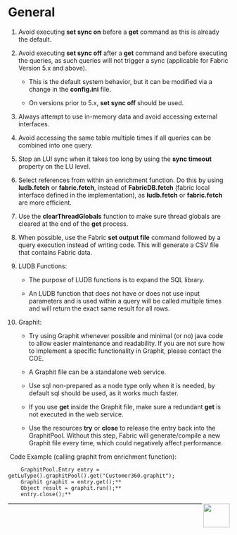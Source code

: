 
# General

1. Avoid executing **set sync on** before a **get** command as this is already the default.

2. Avoid executing **set sync off** after a **get** command and before executing the queries, as such queries will not trigger a sync (applicable for Fabric Version 5.x and above).
  
    * This is the default system behavior, but it can be modified via a change in the **config.ini** file.
    
    * On versions prior to 5.x, **set sync off** should be used.

3. Always attempt to use in-memory data and avoid accessing external interfaces.

4. Avoid accessing the same table multiple times if all queries can be combined into one query. 

5. Stop an LUI sync when it takes too long by using the **sync timeout** property on the LU level. 

6. Select references from within an enrichment function. Do this by using **ludb.fetch** or **fabric.fetch**, instead of **FabricDB.fetch** (fabric local interface defined in the implementation),  as  **ludb.fetch** or **fabric.fetch** are more efficient. 

7. Use the **clearThreadGlobals** function  to make sure thread globals are cleared at the end of the **get** process. 

8. When possible, use the Fabric **set output file** command followed by a query execution instead of writing code. This will generate a CSV file that contains Fabric data. 

9. LUDB Functions:  

    * The purpose of LUDB functions is to expand the SQL library. 

    * An LUDB function that does not have or does not use input parameters and is used within a query will be called multiple times and will return the exact same result for all rows.

10. Graphit: 

    * Try using Graphit whenever possible and minimal (or no) java code to allow easier maintenance and readability. If you are not sure how to implement a specific functionality in Graphit, please contact the COE.

    * A Graphit file can be a standalone web service.
    
    * Use sql non-prepared as a node type only when it is needed, by default sql should be used, as it works much faster.

    * If you use **get** inside the Graphit file, make sure a redundant **get** is not executed in the web service.

    * Use the resources **try** or **close** to release the entry back into the GraphitPool. 
     Without this step, Fabric will generate/compile a new Graphit file every time, which could negatively affect performance.

​       Code Example (calling graphit from enrichment function):

        GraphitPool.Entry entry = getLuType().graphitPool().get("Customer360.graphit"); 
        Graphit graphit = entry.get();**
        Object result = graphit.run();**
        entry.close();**  


[<img align="right" width="60" height="54" src="/articles/images/Next.png">](/articles/COE/Fabric_Implementation_Best_Practices/best_practice_java_coding.md)

------
